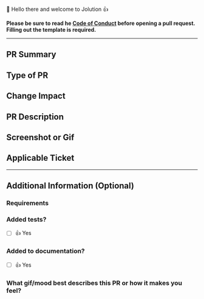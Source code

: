👋 Hello there and welcome to Jolution 👍

**Please be sure to read he [Code of Conduct](https://github.com/jolution/.github/blob/main/CODE_OF_CONDUCT.md) before opening a pull request.**
**Filling out the template is required.**

---

## PR Summary

<!-- Briefly describe the purpose of your pull request -->

## Type of PR

<!--
Select the appropriate type from the list below:
- 🍕 Feature
- 🐛 Bug Fix
- 📝 Documentation Update
- 🎨 Style
- 🧑‍💻 Code Refactor
- 🔥 Performance Improvements
- ✅ Test
- 🤖 Build
- 🔁 CI
- 📦 Chore (Release)
- ⏩ Revert
-->

## Change Impact

<!--
Indicate the impact level of your changes:
- ✔️ Low
- ⚠️ Moderate
- 🔥 High
-->

## PR Description

<!--
Provide a detailed description of your changes. Mention the problem you're addressing and the solution you're proposing.
-->

## Screenshot or Gif

<!-- If your changes are visual, add a screenshot or GIF. Delete this section if not applicable. -->

## Applicable Ticket

<!--
Link your Jira Ticket using the "Fixes #JIRA-KEY" or "Closes #JIRA-KEY" syntax and provide a brief description.
Example: Fixes #[JOL-000](https://jiraURL.de/browse/JOL-000): optional description
-->

---

## Additional Information (Optional)

### Requirements

<!--
List any specific requirements related to your changes (e.g., dependencies, versions).
Example:
- "@angular/animations": "^16.0.3"
-->

### Added tests?

- [ ] 👍 Yes

<!--
If no, explain why:
- 🙅 No, they aren't needed
- 🙋 No, I need help
- 💬 To be discussed
-->

### Added to documentation?

- [ ] 👍 Yes

<!--
Specify where the documentation has been updated or if it's not needed:
- 📜 [README.md](README.md)
- 📓 Confluence
- 🙅 No documentation needed
- 💬 To be discussed
- 📕 [Storybook](https://storybook.js.org/)
-->

<!-- ### Post-deployment tasks -->

### What gif/mood best describes this PR or how it makes you feel?

<!--
Choose an appropriate emoji to express your feeling:
- :godmode:
- :suspect:
- :rage1:
- :rage2:
-->


<!-- https://chrome.google.com/webstore/detail/gifs-for-github/dkgjnpbipbdaoaadbdhpiokaemhlphep -->

